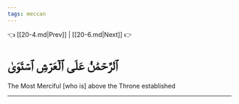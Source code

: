 ```yaml
---
tags: meccan
---
```


👈 [[20-4.md|Prev]] | [[20-6.md|Next]] 👉

# ٱلرَّحۡمَٰنُ عَلَى ٱلۡعَرۡشِ ٱسۡتَوَىٰ

The Most Merciful [who is] above the Throne established

---

